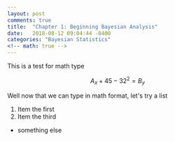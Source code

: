 ```yaml
---
layout: post
comments: true
title:  "Chapter 1: Beginning Bayesian Analysis"
date:   2018-08-12 09:04:44 -0400
categories: "Bayesian Statistics"
<!-- math: true -->
---
```

This is a test for math type 

$$A_x + 45 -32^2 = B_y $$

Well now that we can type in math format, let's try a list

1. Item the first 
2. Item the third 

* something else 